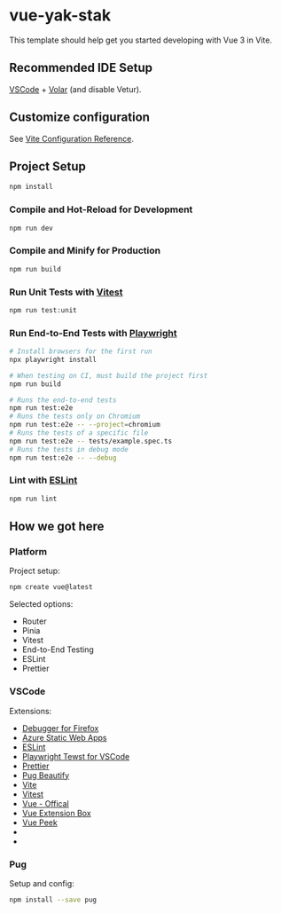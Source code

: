 # vue-yak-stak

This template should help get you started developing with Vue 3 in Vite.

## Recommended IDE Setup

[VSCode](https://code.visualstudio.com/) + [Volar](https://marketplace.visualstudio.com/items?itemName=Vue.volar) (and disable Vetur).

## Customize configuration

See [Vite Configuration Reference](https://vite.dev/config/).

## Project Setup

```sh
npm install
```

### Compile and Hot-Reload for Development

```sh
npm run dev
```

### Compile and Minify for Production

```sh
npm run build
```

### Run Unit Tests with [Vitest](https://vitest.dev/)

```sh
npm run test:unit
```

### Run End-to-End Tests with [Playwright](https://playwright.dev)

```sh
# Install browsers for the first run
npx playwright install

# When testing on CI, must build the project first
npm run build

# Runs the end-to-end tests
npm run test:e2e
# Runs the tests only on Chromium
npm run test:e2e -- --project=chromium
# Runs the tests of a specific file
npm run test:e2e -- tests/example.spec.ts
# Runs the tests in debug mode
npm run test:e2e -- --debug
```

### Lint with [ESLint](https://eslint.org/)

```sh
npm run lint
```

## How we got here

### Platform

Project setup:

```sh
npm create vue@latest
```

Selected options:

- Router
- Pinia
- Vitest
- End-to-End Testing
- ESLint
- Prettier

### VSCode

Extensions:

- [Debugger for Firefox](https://marketplace.visualstudio.com/items?itemName=firefox-devtools.vscode-firefox-debug)
- [Azure Static Web Apps](https://marketplace.visualstudio.com/items?itemName=ms-azuretools.vscode-azurestaticwebapps)
- [ESLint]()
- [Playwright Tewst for VSCode]()
- [Prettier]()
- [Pug Beautify]()
- [Vite](https://marketplace.visualstudio.com/items?itemName=antfu.vite)
- [Vitest]()
- [Vue - Offical]()
- [Vue Extension Box]()
- [Vue Peek]()
- []()
- []()

### Pug

Setup and config:

```sh
npm install --save pug
```